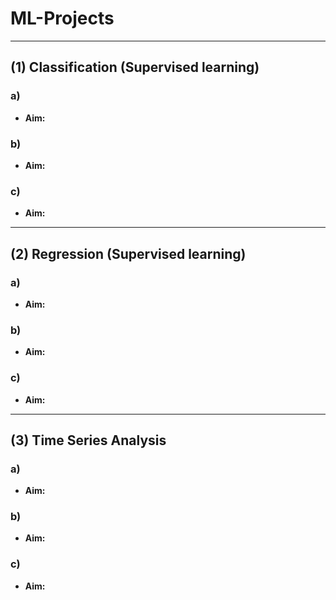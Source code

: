 # ML-Projects

___________________________________

## (1) Classification (Supervised learning)

### a) []()
   - **Aim:**

### b) []()
   - **Aim:**

### c) []()
   - **Aim:**

___________________________________

## (2) Regression (Supervised learning)

### a) []()
   - **Aim:**

### b) []()
   - **Aim:**

### c) []()
   - **Aim:**
____________________________________

## (3) Time Series Analysis

### a) []()
   - **Aim:**

### b) []()
   - **Aim:**

### c) []()
   - **Aim:**
